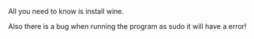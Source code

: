 All you need to know is install wine.

Also there is a bug when running the program as sudo it will have a error!
